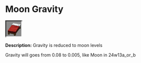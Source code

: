 # Moon Gravity
![icon](../assets/icons/moon_gravity.png)

**Description:** Gravity is reduced to moon levels

Gravity will goes from 0.08 to 0.005, like Moon in 24w13a_or_b